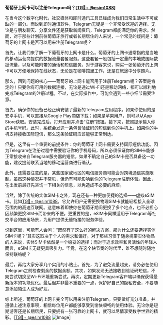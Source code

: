 **葡萄牙上网卡可以注册Telegram吗？[[TG💪+ @esim1088](https://t.me/s/esim1088)]**

在当今这个数字化时代，社交媒体和即时通讯工具已经成为我们日常生活中不可或缺的一部分。而说到即时通讯软件，Telegram无疑是一个非常受欢迎的选择。无论是与朋友聊天、分享文件还是获取新闻资讯，Telegram都能满足你的需求。然而，对于那些计划前往葡萄牙旅行或者长期居住的人来说，一个常见的疑问是：葡萄牙的上网卡是否可以用来注册Telegram呢？

首先，让我们来了解一下葡萄牙的上网卡是什么。葡萄牙的上网卡通常指的是当地的移动运营商提供的数据流量套餐服务。这些套餐一般包括一定量的本地或国际数据流量，以及可能附带的通话和短信服务。对于游客来说，购买一张葡萄牙的上网卡可以方便地保持在线状态，无论是在咖啡馆里工作，还是在旅途中分享照片。

那么，回到问题的核心——葡萄牙的上网卡能否用于注册Telegram呢？答案是肯定的！只要你有可用的数据连接，无论是通过Wi-Fi还是移动网络，都可以顺利地完成Telegram的注册过程。不过，在实际操作中，可能会遇到一些小细节需要注意。

首先，确保你的设备已经正确安装了最新的Telegram应用程序。如果你使用的是安卓手机，可以直接从Google Play商店下载；如果是苹果用户，则可以从App Store获取。安装完成后，打开应用并点击“注册”按钮。接下来，按照提示输入你的手机号码。此时，系统会发送一条包含验证码的短信到你的手机上。如果你的手机支持接收国际短信，那么这条验证码应该能够正常到达。

但是，这里有一个重要的前提条件：你的葡萄牙上网卡需要支持国际短信功能。因为Telegram在注册过程中需要验证你的手机号码，所以必须保证你的SIM卡能够正常接收来自Telegram服务器的短信。如果不确定自己的SIM卡是否具备这一功能，建议提前联系当地的移动运营商进行确认。

此外，还需要注意的是，某些国家或地区的电信服务商可能会对跨境通信实施限制。虽然这种情况并不常见，但仍有可能影响到你的Telegram注册体验。因此，在出发前最好先咨询一下相关的信息，以免造成不必要的麻烦。

当然，除了传统的实体SIM卡之外，现在还有一种更加便捷的选择——虚拟eSIM卡。比如[TG💪+ @esim1088](https://t.me/s/esim1088)，它允许用户无需更换物理SIM卡就能轻松接入全球范围内的高速互联网。这意味着即使你在葡萄牙期间更换了多个地点，也不必担心因频繁更换SIM卡而带来的不便。更重要的是，eSIM卡同样适用于Telegram等社交平台的应用场景，为用户提供无缝衔接的服务体验。

说到这里，可能有人会问：“既然有了这么好的解决方案，那为什么还要选择实体SIM卡呢？”其实这取决于个人的需求和偏好。对于那些习惯于随身携带实体物品的人来说，实体SIM卡依然是一个稳妥的选择；而对于追求效率和灵活性的年轻人而言，eSIM卡无疑更具吸引力。毕竟，在这个快节奏的时代里，谁不想随时随地保持联络呢？

最后，再给大家分享几个实用的小贴士。首先，为了避免流量超支，请务必在使用Telegram之前检查剩余的数据余额。其次，如果发现无法接收到验证码短信，不妨尝试切换至Wi-Fi环境重新尝试。再次，定期更新Telegram客户端以确保获得最新版本的功能优化。最后但并非最不重要的一点，保护好自己的隐私安全，不要随意添加陌生人成为好友。

综上所述，葡萄牙的上网卡完全可以用来注册Telegram。只要做好充分准备，并遵循上述注意事项，相信每位用户都能够享受到愉快顺畅的使用体验。无论你是短期游客还是长期居民，只要拥有一张可靠的上网卡，就可以尽情享受数字世界的精彩。[[TG💪+ @esim1088](https://t.me/s/esim1088) ![Image](https://i.postimg.cc/4NQfJmqS/Snipaste-2025-05-13-00-14-12.png)]